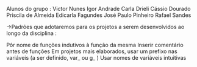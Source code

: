 Alunos do grupo :
  Victor Nunes
  Igor Andrade
  Carla Drieli
  Cássio Dourado
  Priscila de Almeida
  Edicarla Fagundes
  José Paulo Pinheiro
  Rafael Sandes
  
  ->Padrões que adotaremos para os projetos a serem desenvolvidos ao longo da disciplina :
  
 Pôr nome de funções indutivos à função da mesma
 Inserir comentário antes de funções
 Em projetos mais elaborados, usar um prefixo nas variáveis (a ser definido, var_ ou g_ )
 Usar nomes de variáveis intuitivas
